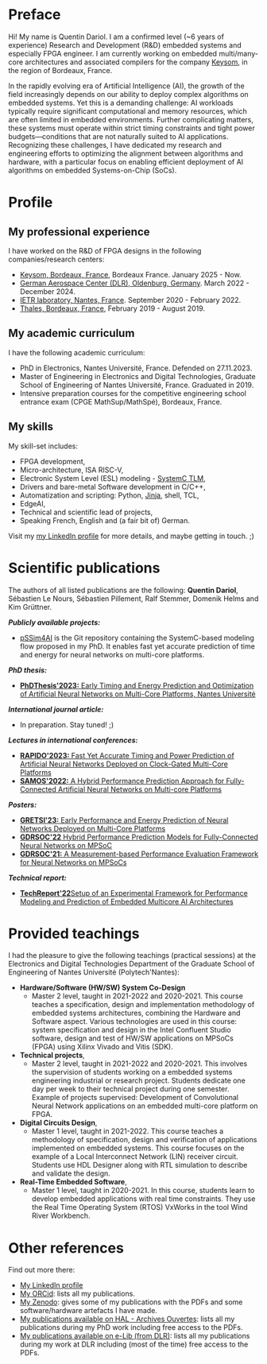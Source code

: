 # Preface
Hi! My name is Quentin Dariol. I am a confirmed level (~6 years of experience) Research and Development (R&D) embedded systems and especially FPGA engineer. I am currently working on embedded multi/many-core architectures and associated compilers for the company [Keysom](https://keysom.io/), in the region of Bordeaux, France.

In the rapidly evolving era of Artificial Intelligence (AI), the growth of the field increasingly depends on our ability to deploy complex algorithms on embedded systems. Yet this is a demanding challenge: AI workloads typically require significant computational and memory resources, which are often limited in embedded environments. Further complicating matters, these systems must operate within strict timing constraints and tight power budgets—conditions that are not naturally suited to AI applications. Recognizing these challenges, I have dedicated my research and engineering efforts to optimizing the alignment between algorithms and hardware, with a particular focus on enabling efficient deployment of AI algorithms on embedded Systems-on-Chip (SoCs).

# Profile

## My professional experience
I have worked on the R&D of FPGA designs in the following companies/research centers:
- [Keysom, Bordeaux, France](https://keysom.io/), Bordeaux France. January 2025 - Now.
- [German Aerospace Center (DLR), Oldenburg, Germany](https://www.dlr.de/en/se/about-us/the-institute). March 2022 - December 2024.
- [IETR laboratory, Nantes, France](https://www.ietr.fr/en). September 2020 - February 2022.
- [Thales, Bordeaux, France](https://www.thalesgroup.com/en), February 2019 - August 2019.

## My academic curriculum
I have the following academic curriculum:
- PhD in Electronics, Nantes Université, France. Defended on 27.11.2023.
- Master of Engineering in Electronics and Digital Technologies, Graduate School of Engineering of Nantes Université, France. Graduated in 2019.
- Intensive preparation courses for the competitive engineering school entrance exam (CPGE MathSup/MathSpé), Bordeaux, France.

## My skills
My skill-set includes:
- FPGA development,
- Micro-architecture, ISA RISC-V,
- Electronic System Level (ESL) modeling - [SystemC TLM](https://systemc.org/overview/systemc-tlm/),
- Drivers and bare-metal Software development in C/C++,
- Automatization and scripting: Python, [Jinja](https://github.com/pallets/jinja), shell, TCL,
- EdgeAI,
- Technical and scientific lead of projects,
- Speaking French, English and (a fair bit of) German.

Visit my [my LinkedIn profile](https://www.linkedin.com/in/quentin-dariol/) for more details, and maybe getting in touch. ;)



# Scientific publications
The authors of all listed publications are the following: **Quentin Dariol**, Sébastien Le Nours, Sébastien Pillement, Ralf Stemmer, Domenik Helms and Kim Grüttner.

***Publicly available projects:***
- [pSSim4AI](https://github.com/qdariol/pssim4ai) is the Git repository containing the SystemC-based modeling flow proposed in my PhD. It enables fast yet accurate prediction of time and energy for neural networks on multi-core platforms.

***PhD thesis:***
- [**PhDThesis'2023:** Early Timing and Energy Prediction and Optimization of Artificial Neural Networks on Multi-Core Platforms, Nantes Université](https://theses.hal.science/tel-04390337v1)

***International journal article:***
- In preparation. Stay tuned! ;)

***Lectures in international conferences:***
- [**RAPIDO'2023:** Fast Yet Accurate Timing and Power Prediction of Artificial Neural Networks Deployed on Clock-Gated Multi-Core Platforms](https://dx.doi.org/10.1145/3579170.3579263)
- [**SAMOS'2022:** A Hybrid Performance Prediction Approach for Fully-Connected Artificial Neural Networks on Multi-core Platforms](https://dx.doi.org/10.1007/978-3-031-15074-6_16)

***Posters:***
- [**GRETSI'23:** Early Performance and Energy Prediction of Neural Networks Deployed on Multi-Core Platforms](https://hal.science/hal-04186902)
- [**GDRSOC'22** Hybrid Performance Prediction Models for Fully-Connected Neural Networks on MPSoC](https://hal.science/hal-03758026v1)
- [**GDRSOC'21:** A Measurement-based Performance Evaluation Framework for Neural Networks on MPSoCs](https://hal.science/hal-03248152)

***Technical report:***
- [**TechReport'22**Setup of an Experimental Framework for Performance Modeling and Prediction of Embedded Multicore AI Architectures](https://hal.science/hal-03546804v1)

# Provided teachings
I had the pleasure to give the following teachings (practical sessions) at the Electronics and Digital Technologies Department of the Graduate School of Engineering of Nantes Université (Polytech'Nantes):
- **Hardware/Software (HW/SW) System Co-Design**
    - Master 2 level, taught in 2021-2022 and 2020-2021. This course teaches a specification, design and implementation methodology of embedded systems architectures, combining the Hardware and Software aspect. Various technologies are used in this course: system specification and design in the Intel Confluent Studio software, design and test of HW/SW applications on MPSoCs (FPGA) using Xilinx Vivado and Vitis (SDK).
- **Technical projects**,
    - Master 2 level, taught in 2021-2022 and 2020-2021. This involves the supervision of students working on a embedded systems engineering industrial or research project. Students dedicate one day per week to their technical project during one semester. Example of projects supervised: Development of Convolutional Neural Network applications on an embedded multi-core platform on FPGA.
- **Digital Circuits Design**,
    - Master 1 level, taught in 2021-2022. This course teaches a methodology of specification, design and verification of applications implemented on embedded systems. This course focuses on the example of a Local Interconnect Network (LIN) receiver circuit. Students use HDL Designer along with RTL simulation to describe and validate the design.
- **Real-Time Embedded Software**,
    - Master 1 level, taught in 2020-2021. In this course, students learn to develop embedded applications with real time constraints. They use the Real Time Operating System (RTOS) VxWorks in the tool Wind River Workbench.

 # Other references
 Find out more there:
 - [My LinkedIn profile](https://www.linkedin.com/in/quentin-dariol/)
 - [My ORCid](https://orcid.org/0000-0002-3284-6882): lists all my publications.
 - [My Zenodo](https://zenodo.org/search?q=metadata.creators.person_or_org.name%3A%22Dariol%2C%20Quentin%22&l=list&p=1&s=10&sort=bestmatch): gives some of my publications with the PDFs and some software/hardware artefacts I have made.
 - [My publications available on HAL - Archives Ouvertes](https://hal.science/search/index?q=quentin+dariol): lists all my publications during my PhD work including free access to the PDFs.
 - [My publications available on e-Lib (from DLR)](https://elib.dlr.de/cgi/search/simple?q=quentin+dariol&screen=Public%3A%3AEPrintSearch&_action_search=Suchen&q_merge=ALL&p_merge=ALL&p=&subjects_merge=ALL&date=&satisfyall=ALL&order=-date%2Fcreators_name%2Ftitle): lists all my publications during my work at DLR including (most of the time) free access to the PDFs.
